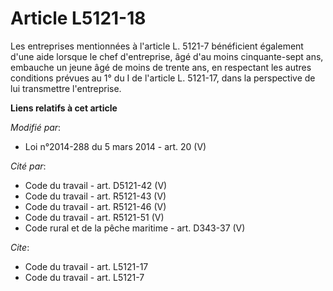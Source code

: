 # Article L5121-18

Les entreprises mentionnées à l'article L. 5121-7 bénéficient également d'une aide lorsque le chef d'entreprise, âgé d'au
moins cinquante-sept ans, embauche un jeune   âgé de moins de trente ans, en respectant les autres conditions prévues au 1°
du I de l'article L. 5121-17, dans la perspective de lui transmettre l'entreprise.

**Liens relatifs à cet article**

_Modifié par_:

  - Loi n°2014-288 du 5 mars 2014 - art. 20 (V)

_Cité par_:

  - Code du travail - art. D5121-42 (V)
  - Code du travail - art. R5121-43 (V)
  - Code du travail - art. R5121-46 (V)
  - Code du travail - art. R5121-51 (V)
  - Code rural et de la pêche maritime - art. D343-37 (V)

_Cite_:

  - Code du travail - art. L5121-17
  - Code du travail - art. L5121-7
